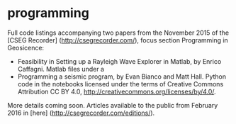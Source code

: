 # programming


Full code listings accompanying two papers from the November 2015 of the [CSEG Recorder] (http://csegrecorder.com/), focus section Programming in Geosicence:

- Feasibility in Setting up a Rayleigh Wave Explorer in Matlab, by Enrico Caffagni. 
    Matlab files under a 
- Programming a seismic program, by Evan Bianco and Matt Hall. 
    Python code in the notebooks licensed under the terms of Creative Commons Attribution CC BY 4.0, http://creativecommons.org/licenses/by/4.0/.


More details coming soon. Articles available to the public from February 2016 in [here] (http://csegrecorder.com/editions/).
